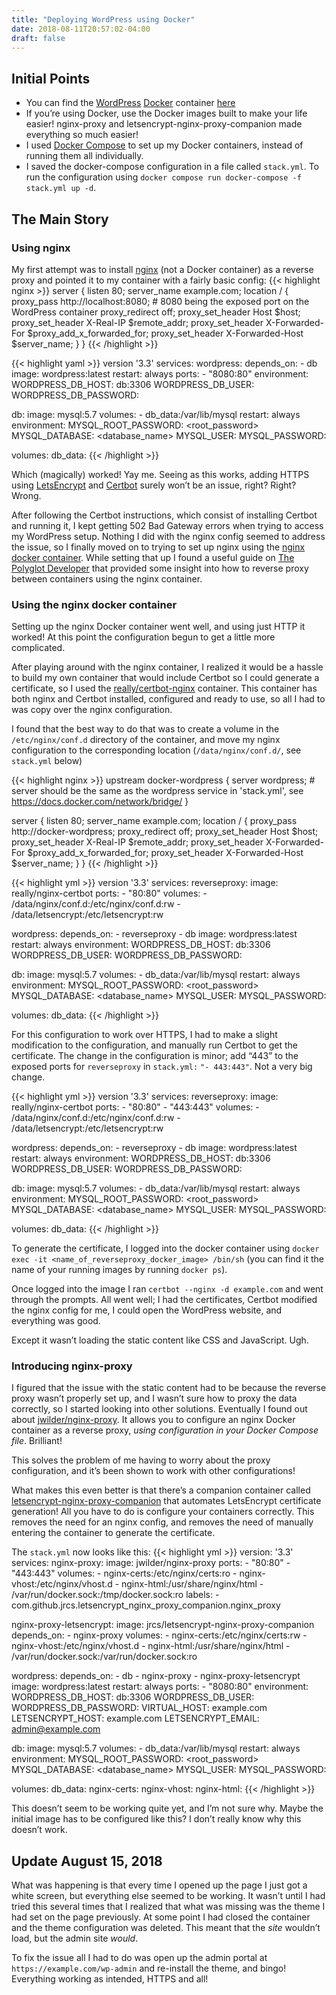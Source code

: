 ```yaml
---
title: "Deploying WordPress using Docker"
date: 2018-08-11T20:57:02-04:00
draft: false
---
```

## Initial Points  
* You can find the [WordPress](https://wordpress.com) [Docker](https://docker.com) container [here](https://hub.docker.com/_/wordpress/)
* If you’re using Docker, use the Docker images built to make your life easier! nginx-proxy and letsencrypt-nginx-proxy-companion made everything so much easier!
* I used [Docker Compose](https://docs.docker.com/compose/) to set up my Docker containers, instead of running them all individually.
* I saved the docker-compose configuration in a file called `stack.yml`. To run the configuration using `docker compose run docker-compose -f stack.yml up -d`.

## The Main Story  
### Using nginx  
My first attempt was to install [nginx](https://nginx.org) (not a Docker container) as a reverse proxy and pointed it to my container with a fairly basic config:
{{< highlight nginx >}}
server {
  listen 80;
  server_name example.com;
  location / {
     proxy_pass http://localhost:8080; # 8080 being the exposed port on the WordPress container
     proxy_redirect     off;
     proxy_set_header   Host $host;
     proxy_set_header   X-Real-IP $remote_addr;
     proxy_set_header   X-Forwarded-For $proxy_add_x_forwarded_for;
     proxy_set_header   X-Forwarded-Host $server_name;
  }
}
{{< /highlight >}}

{{< highlight yaml >}}
version '3.3'
services:
  wordpress:
    depends_on:
      - db
    image: wordpress:latest
    restart: always
    ports:
      - "8080:80"
    environment:
      WORDPRESS_DB_HOST: db:3306
      WORDPRESS_DB_USER: <username>
      WORDPRESS_DB_PASSWORD: <password>

db:
  image: mysql:5.7
  volumes:
    - db_data:/var/lib/mysql
  restart: always
  environment:
    MYSQL_ROOT_PASSWORD: <root_password>
    MYSQL_DATABASE: <database_name>
    MYSQL_USER: <username>
    MYSQL_PASSWORD: <password>

volumes:
  db_data:
{{< /highlight >}}

Which (magically) worked!
Yay me.
Seeing as this works, adding HTTPS using [LetsEncrypt](https://letsencrypt.org) and [Certbot](https://certbot.eff.org) surely won’t be an issue, right?
Right?
Wrong.

After following the Certbot instructions, which consist of installing Certbot and running it, I kept getting 502 Bad Gateway errors when trying to access my WordPress setup.
Nothing I did with the nginx config seemed to address the issue, so I finally moved on to trying to set up nginx using the [nginx docker container](https://hub.docker.com/_/nginx/).
While setting that up I found a useful guide on [The Polyglot Developer](https://www.thepolyglotdeveloper.com/2017/03/nginx-reverse-proxy-containerized-docker-applications/) that provided some insight into how to reverse proxy between containers using the nginx container.

### Using the nginx docker container  
Setting up the nginx Docker container went well, and using just HTTP it worked!
At this point the configuration begun to get a little more complicated.

After playing around with the nginx container, I realized it would be a hassle to build my own container that would include Certbot so I could generate a certificate, so I used the [really/certbot-nginx](https://hub.docker.com/r/really/nginx-certbot/) container.
This container has both nginx and Certbot installed, configured and ready to use, so all I had to was copy over the nginx configuration.

I found that the best way to do that was to create a volume in the `/etc/nginx/conf.d` directory of the container, and move my nginx configuration to the corresponding location (`/data/nginx/conf.d/`, see `stack.yml` below)

{{< highlight nginx >}}
upstream docker-wordpress {
  server wordpress; # server should be the same as the wordpress service in 'stack.yml', see https://docs.docker.com/network/bridge/
}

server {
  listen 80;
  server_name example.com;
  location / {
    proxy_pass http://docker-wordpress;
    proxy_redirect     off;
    proxy_set_header   Host $host;
    proxy_set_header   X-Real-IP $remote_addr;
    proxy_set_header   X-Forwarded-For $proxy_add_x_forwarded_for;
    proxy_set_header   X-Forwarded-Host $server_name;
  }
}
{{< /highlight >}}

{{< highlight yml >}}
version '3.3'
services:
  reverseproxy:
    image: really/nginx-certbot
    ports:
      - "80:80"
    volumes:
      - /data/nginx/conf.d:/etc/nginx/conf.d:rw
      - /data/letsencrypt:/etc/letsencrypt:rw

  wordpress:
    depends_on:
      - reverseproxy
      - db
    image: wordpress:latest
    restart: always
    environment:
      WORDPRESS_DB_HOST: db:3306
      WORDPRESS_DB_USER: <username>
      WORDPRESS_DB_PASSWORD: <password>

  db:
    image: mysql:5.7
    volumes:
      - db_data:/var/lib/mysql
    restart: always
    environment:
      MYSQL_ROOT_PASSWORD: <root_password>
      MYSQL_DATABASE: <database_name>
      MYSQL_USER: <username>
      MYSQL_PASSWORD: <password>

volumes:
  db_data:
{{< /highlight >}}

For this configuration to work over HTTPS, I had to make a slight modification to the configuration, and manually run Certbot to get the certificate.
The change in the configuration is minor; add “443” to the exposed ports for `reverseproxy` in `stack.yml:` `"- 443:443"`. Not a very big change.

{{< highlight yml >}}
version '3.3'
services:
  reverseproxy:
    image: really/nginx-certbot
    ports:
      - "80:80"
      - "443:443"
    volumes:
      - /data/nginx/conf.d:/etc/nginx/conf.d:rw
      - /data/letsencrypt:/etc/letsencrypt:rw

  wordpress:
    depends_on:
      - reverseproxy
      - db
    image: wordpress:latest
    restart: always
    environment:
      WORDPRESS_DB_HOST: db:3306
      WORDPRESS_DB_USER: <username>
      WORDPRESS_DB_PASSWORD: <password>

  db:
    image: mysql:5.7
    volumes:
      - db_data:/var/lib/mysql
    restart: always
    environment:
      MYSQL_ROOT_PASSWORD: <root_password>
      MYSQL_DATABASE: <database_name>
      MYSQL_USER: <username>
      MYSQL_PASSWORD: <password>

volumes:
  db_data:
{{< /highlight >}}

To generate the certificate, I logged into the docker container using `docker exec -it <name_of_reverseproxy_docker_image> /bin/sh` (you can find it the name of your running images by running `docker ps`).

Once logged into the image I ran `certbot --nginx -d example.com` and went through the prompts.
All went well; I had the certificates, Certbot modified the nginx config for me, I could open the WordPress website, and everything was good.

Except it wasn’t loading the static content like CSS and JavaScript.
Ugh.

### Introducing nginx-proxy  
I figured that the issue with the static content had to be because the reverse proxy wasn’t properly set up, and I wasn’t sure how to proxy the data correctly, so I started looking into other solutions.
Eventually I found out about [jwilder/nginx-proxy](https://hub.docker.com/r/jwilder/nginx-proxy/).
It allows you to configure an nginx Docker container as a reverse proxy, _using configuration in your Docker Compose file_.
Brilliant!

This solves the problem of me having to worry about the proxy configuration, and it’s been shown to work with other configurations!

What makes this even better is that there’s a companion container called [letsencrypt-nginx-proxy-companion](https://hub.docker.com/r/jrcs/letsencrypt-nginx-proxy-companion/) that automates LetsEncrypt certificate generation! All you have to do is configure your containers correctly.
This removes the need for an nginx config, and removes the need of manually entering the container to generate the certificate.

The `stack.yml` now looks like this:
{{< highlight yml >}}
version: '3.3'
services:
  nginx-proxy:
    image: jwilder/nginx-proxy
    ports:
      - "80:80"
      - "443:443"
    volumes:
      - nginx-certs:/etc/nginx/certs:ro
      - nginx-vhost:/etc/nginx/vhost.d
      - nginx-html:/usr/share/nginx/html
      - /var/run/docker.sock:/tmp/docker.sock:ro
    labels:
      - com.github.jrcs.letsencrypt_nginx_proxy_companion.nginx_proxy

  nginx-proxy-letsencrypt:
    image: jrcs/letsencrypt-nginx-proxy-companion
    depends_on:
        - nginx-proxy
    volumes:
      - nginx-certs:/etc/nginx/certs:rw
      - nginx-vhost:/etc/nginx/vhost.d
      - nginx-html:/usr/share/nginx/html
      - /var/run/docker.sock:/var/run/docker.sock:ro

  wordpress:
    depends_on:
      - db
      - nginx-proxy
      - nginx-proxy-letsencrypt
    image: wordpress:latest
    restart: always
    ports:
      - "8080:80"
    environment:
      WORDPRESS_DB_HOST: db:3306
      WORDPRESS_DB_USER: <username>
      WORDPRESS_DB_PASSWORD: <password>
      VIRTUAL_HOST: example.com
      LETSENCRYPT_HOST: example.com
      LETSENCRYPT_EMAIL: admin@example.com

  db:
    image: mysql:5.7
    volumes:
      - db_data:/var/lib/mysql
    restart: always
    environment:
      MYSQL_ROOT_PASSWORD: <root_password>
      MYSQL_DATABASE: <database_name>
      MYSQL_USER: <username>
      MYSQL_PASSWORD: <password>

volumes:
  db_data:
  nginx-certs:
  nginx-vhost:
  nginx-html:
{{< /highlight >}}

This doesn’t seem to be working quite yet, and I’m not sure why.
Maybe the initial image has to be configured like this?
I don’t really know why this doesn’t work.

## Update August 15, 2018
What was happening is that every time I opened up the page I just got a white screen, but everything else seemed to be working.
It wasn’t until I had tried this several times that I realized that what was missing was the theme I had set on the page previously.
At some point I had closed the container and the theme configuration was deleted.
This meant that the _site_ wouldn’t load, but the admin site _would_.

To fix the issue all I had to do was open up the admin portal at `https://example.com/wp-admin` and re-install the theme, and bingo!
Everything working as intended, HTTPS and all!
